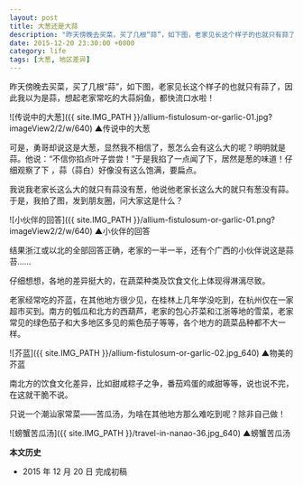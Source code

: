 ```yaml
---
layout: post
title: 大葱还是大蒜
description: "昨天傍晚去买菜，买了几根“蒜”，如下图，老家见长这个样子的也就只有蒜了，因此我以为是蒜，想起老家常吃的大蒜焖鱼，都快流口水啦！"
date: 2015-12-20 23:30:00 +0800
category: life
tags: [大葱, 地区差异]
---
```

 
昨天傍晚去买菜，买了几根“蒜”，如下图，老家见长这个样子的也就只有蒜了，因此我以为是蒜，想起老家常吃的大蒜焖鱼，都快流口水啦！

![传说中的大葱]({{ site.IMG_PATH }}/allium-fistulosum-or-garlic-01.jpg?imageView2/2/w/640)
&#9650;传说中的大葱

可是，勇哥却说这是大葱，显然我不相信了，葱怎么会有这么大的呢？明明就是蒜。他说：“不信你掐点叶子尝尝！”于是我掐了一点闻了下，居然是葱的味道！仔细观察了下 ，蒜（蒜白）好像没有这么饱满，要扁点。

我说我老家长这么大的就只有蒜没有葱，他说他老家长这么大的就只有葱没有蒜。于是，我拍了图，发到朋友圈，问大家这是什么？

![小伙伴的回答]({{ site.IMG_PATH }}/allium-fistulosum-or-garlic-01.png?imageView2/2/w/640)
&#9650;小伙伴的回答

结果浙江或以北的全部回答正确，老家的一半一半，还有个广西的小伙伴说这是蒜苔……

仔细想想，各地的差异挺大的，在蔬菜种类及饮食文化上体现得淋漓尽致。

老家经常吃的芥蓝，在其他地方很少见，在桂林上几年学没吃到，在杭州仅在一家超市买到。南方的瓠瓜和北方的西葫芦，老家的包心芥菜和江浙等地的雪菜，老家常见的绿色茄子和大多地区多见的紫色茄子等等，各个地方的蔬菜品种都不大一样。

![芥蓝]({{ site.IMG_PATH }}/allium-fistulosum-or-garlic-02.jpg_640)
&#9650;物美的芥蓝

南北方的饮食文化差异，比如甜咸粽子之争，番茄鸡蛋的咸甜等等，说也说不完，在这就干脆不说。

只说一个潮汕家常菜——苦瓜汤，为啥在其他地方那么难吃到呢？除非自己做！

![螃蟹苦瓜汤]({{ site.IMG_PATH }}/travel-in-nanao-36.jpg_640)
&#9650;螃蟹苦瓜汤

**本文历史**

* 2015 年 12 月 20 日 完成初稿
